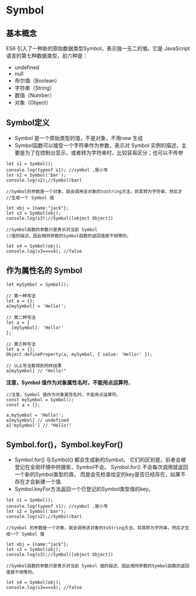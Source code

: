 # Symbol

## 基本概念
ES6 引入了一种新的原始数据类型Symbol，表示独一无二的值。它是 JavaScript 语言的第七种数据类型，前六种是：
* undefined
* null
* 布尔值（Boolean）
* 字符串（String）
* 数值（Number）
* 对象（Object）

## Symbol定义
* Symbol 是一个原始类型的值，不是对象，不用new 生成
* Symbol函数可以接受一个字符串作为参数，表示对 Symbol 
   实例的描述，主要是为了在控制台显示，或者转为字符串时，比较容易区分；也可以不传参

```
let s1 = Symbol();
console.log(typeof s1); //symbol ,是小写
let s2 = Symbol('bar');
console.log(s2);//Symbol(bar)

//Symbol的参数是一个对象，就会调用该对象的toString方法，将其转为字符串，然后才
//生成一个 Symbol 值

let obj = {name:"jack"};
let s3 = Symbol(obj);
console.log(s3);//Symbol([object Object])

//Symbol函数的参数只是表示对当前 Symbol 
//值的描述，因此相同参数的Symbol函数的返回值是不相等的。

let s4 = Symbol(obj);
console.log(s3===s4); //false
```
## 作为属性名的 Symbol


```
let mySymbol = Symbol();

// 第一种写法
let a = {};
a[mySymbol] = 'Hello!';

// 第二种写法
let a = {
  [mySymbol]: 'Hello!'
};

// 第三种写法
let a = {};
Object.defineProperty(a, mySymbol, { value: 'Hello!' });

// 以上写法都得到同样结果
a[mySymbol] // "Hello!"
```
**注意，Symbol 值作为对象属性名时，不能用点运算符**。
```
//注意，Symbol 值作为对象属性名时，不能用点运算符。
const mySymbol = Symbol();
const a = {};

a.mySymbol = 'Hello!';
a[mySymbol] // undefined
a['mySymbol'] // "Hello!"
```

## Symbol.for()，Symbol.keyFor()

* Symbol.for() 与Symbol() 都会生成新的Symbol。
  它们的区别是，前者会被登记在全局环境中供搜索，Symbol不会。
  Symbol.for() 不会每次调用就返回一个新的Symbol类型的值，
  而是会先检查给定的key是否已经存在，如果不存在才会新建一个值.
* Symbol.keyFor方法返回一个已登记的Symbol类型值的key。
```
let s1 = Symbol();
console.log(typeof s1); //symbol ,是小写
let s2 = Symbol('bar');
console.log(s2);//Symbol(bar)

//Symbol 的参数是一个对象，就会调用该对象的toString方法，将其转为字符串，然后才生成一个 Symbol 值

let obj = {name:"jack"};
let s3 = Symbol(obj);
console.log(s3);//Symbol([object Object])

//Symbol函数的参数只是表示对当前 Symbol 值的描述，因此相同参数的Symbol函数的返回值是不相等的。

let s4 = Symbol(obj);
console.log(s3===s4); //false
```







